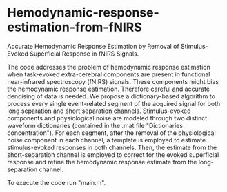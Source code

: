 # Hemodynamic-response-estimation-from-fNIRS

Accurate Hemodynamic Response Estimation by Removal of Stimulus-Evoked Superficial Response in fNIRS Signals.

The code addresses the problem of hemodynamic response estimation when task-evoked extra-cerebral components are present in functional near-infrared spectroscopy (fNIRS) signals. These components might bias the hemodynamic response estimation. Therefore careful and accurate denoising of data is needed.
We propose a dictionary-based algorithm to process every single event-related segment of the acquired signal for both long separation and short separation channels. Stimulus-evoked components and physiological noise are modeled through two distinct waveform dictionaries (contained in the .mat file "Dictionaries concentration").
For each segment, after the removal of the physiological noise component in each channel, a template is employed to estimate stimulus-evoked responses in both channels. Then, the estimate from the short-separation channel is employed to correct for the evoked superficial response and refine the hemodynamic response estimate from the long-separation channel.

To execute the code run "main.m". 
